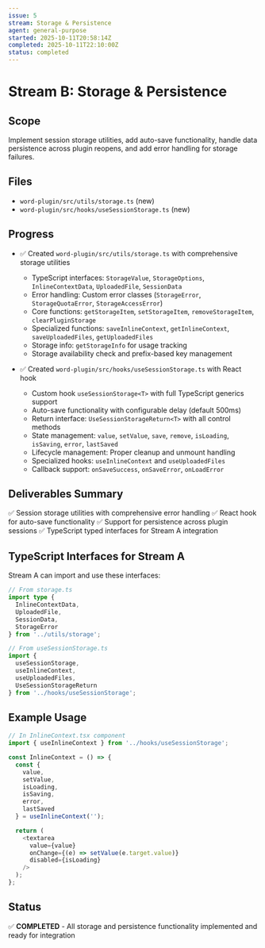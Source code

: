 ```yaml
---
issue: 5
stream: Storage & Persistence
agent: general-purpose
started: 2025-10-11T20:58:14Z
completed: 2025-10-11T22:10:00Z
status: completed
---
```


# Stream B: Storage & Persistence

## Scope
Implement session storage utilities, add auto-save functionality, handle data persistence across plugin reopens, and add error handling for storage failures.

## Files
- `word-plugin/src/utils/storage.ts` (new)
- `word-plugin/src/hooks/useSessionStorage.ts` (new)

## Progress
- ✅ Created `word-plugin/src/utils/storage.ts` with comprehensive storage utilities
  - TypeScript interfaces: `StorageValue`, `StorageOptions`, `InlineContextData`, `UploadedFile`, `SessionData`
  - Error handling: Custom error classes (`StorageError`, `StorageQuotaError`, `StorageAccessError`)
  - Core functions: `getStorageItem`, `setStorageItem`, `removeStorageItem`, `clearPluginStorage`
  - Specialized functions: `saveInlineContext`, `getInlineContext`, `saveUploadedFiles`, `getUploadedFiles`
  - Storage info: `getStorageInfo` for usage tracking
  - Storage availability check and prefix-based key management

- ✅ Created `word-plugin/src/hooks/useSessionStorage.ts` with React hook
  - Custom hook `useSessionStorage<T>` with full TypeScript generics support
  - Auto-save functionality with configurable delay (default 500ms)
  - Return interface: `UseSessionStorageReturn<T>` with all control methods
  - State management: `value`, `setValue`, `save`, `remove`, `isLoading`, `isSaving`, `error`, `lastSaved`
  - Lifecycle management: Proper cleanup and unmount handling
  - Specialized hooks: `useInlineContext` and `useUploadedFiles`
  - Callback support: `onSaveSuccess`, `onSaveError`, `onLoadError`

## Deliverables Summary
✅ Session storage utilities with comprehensive error handling
✅ React hook for auto-save functionality
✅ Support for persistence across plugin sessions
✅ TypeScript typed interfaces for Stream A integration

## TypeScript Interfaces for Stream A

Stream A can import and use these interfaces:

```typescript
// From storage.ts
import type {
  InlineContextData,
  UploadedFile,
  SessionData,
  StorageError
} from '../utils/storage';

// From useSessionStorage.ts
import {
  useSessionStorage,
  useInlineContext,
  useUploadedFiles,
  UseSessionStorageReturn
} from '../hooks/useSessionStorage';
```

## Example Usage

```typescript
// In InlineContext.tsx component
import { useInlineContext } from '../hooks/useSessionStorage';

const InlineContext = () => {
  const {
    value,
    setValue,
    isLoading,
    isSaving,
    error,
    lastSaved
  } = useInlineContext('');

  return (
    <textarea
      value={value}
      onChange={(e) => setValue(e.target.value)}
      disabled={isLoading}
    />
  );
};
```

## Status
✅ **COMPLETED** - All storage and persistence functionality implemented and ready for integration

